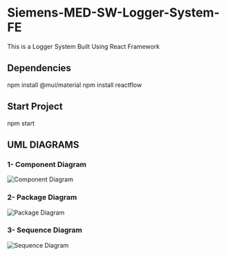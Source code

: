 # Siemens-MED-SW-Logger-System-FE
This is a Logger System Built Using React Framework

## Dependencies
npm install @mui/material
npm install reactflow

## Start Project
npm start


## UML DIAGRAMS




### 1- Component Diagram
![Component Diagram](https://github.com/AhmedS1ayed/Siemens-MED-SW-Logger-System-FE/assets/93644109/d10fdf82-9e85-4098-81d4-5182494796fb)

### 2- Package Diagram
![Package Diagram](https://github.com/AhmedS1ayed/Siemens-MED-SW-Logger-System-FE/assets/93644109/d2192594-e681-4c80-8686-2248aa6685d8)

### 3- Sequence Diagram
![Sequence Diagram](https://github.com/AhmedS1ayed/Siemens-MED-SW-Logger-System-FE/assets/93644109/141cc2cc-0114-4798-a536-57fc9711c8c7)
